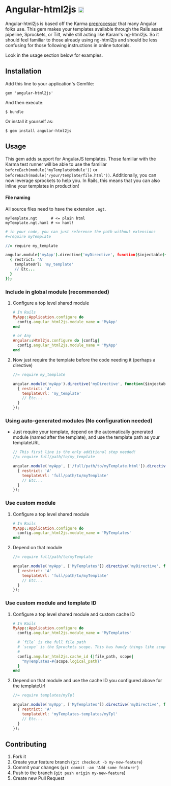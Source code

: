 # Angular-html2js <a href="http://badge.fury.io/rb/angular-html2js"><img src="https://badge.fury.io/rb/angular-html2js@2x.png" alt="Gem Version" height="18"></a>

Angular-html2js is based off the Karma [preprocessor](https://github.com/karma-runner/karma-ng-html2js-preprocessor)
that many Angular folks use. This gem makes your templates available through the Rails asset pipeline, Sprockets,
or Tilt, while still acting like Karam's ng-html2js. So it should feel familiar to those already
using ng-html2js and should be less confusing for those following instructions in online
tutorials. 

Look in the usage section below for examples.

## Installation

Add this line to your application's Gemfile:

    gem 'angular-html2js'

And then execute:

    $ bundle

Or install it yourself as:

    $ gem install angular-html2js

## Usage

This gem adds support for AngularJS templates. Those familiar with the Karma
test runner will be able to use the familiar `beforeEach(module('myTemplateModule'))`
or `beforeEach(module('/your/template/file.html'))`. Additionally, you can now leverage
sprockets to help you. In Rails, this means that you can also inline your templates in
production!

#### File naming

All source files need to have the extension `.ngt`.

```
myTemplate.ngt      # <= plain html
myTemplate.ngt.haml # <= haml!
```

```coffeescript
# in your code, you can just reference the path without extensions
#=require myTemplate

//= require my_template

angular.module('myApp').directive('myDirective', function($injectable){
  { restrict: 'A'
    templateUrl: 'my_template'
    // Etc...
  }
});
```

###  Include in global module (recommended)

1.  Configure a top level shared module

    ```ruby
    # In Rails
    MyApp::Application.configure do
      config.angular_html2js.module_name = 'MyApp'
    end

    # or Any
    Angular::Html2js.configure do |config|
      config.angular_html2js.module_name = 'MyApp'
    end
    ```
2.  Now just require the template before the code needing it (perhaps a directive)

    ```javascript
    //= require my_template

    angular.module('myApp').directive('myDirective', function($injectable){
      { restrict: 'A'
        templateUrl: 'my_template'
        // Etc...
      }
    });
    ```

### Using auto-generated modules (No configuration needed)

* Just require your template, depend on the automatically generated module
(named after the template), and use the template path as your templateURL
    
    ```javascript
    // This first line is the only additional step needed!
    //= require full/path/to/my_template
    
    angular.module('myApp', ['/full/path/to/myTemplate.html']).directive('myDirective', function($injectable){
      { restrict: 'A'
        templateUrl: 'full/path/to/myTemplate'
        // Etc...
      }
    });
    ```

### Use custom module

1.  Configure a top level shared module

    ```ruby
    # In Rails
    MyApp::Application.configure do
      config.angular_html2js.module_name = 'MyTemplates'
    end
    ```

2.  Depend on that module

    ```javascript
    //= require full/path/to/myTemplate

    angular.module('myApp', ['MyTemplates']).directive('myDirective', function($injectable){
      { restrict: 'A'
        templateUrl: 'full/path/to/myTemplate'
        // Etc...
      }
    });
    ```

### Use custom module and template ID

1.  Configure a top level shared module and custom cache ID

    ```ruby
    # In Rails
    MyApp::Application.configure do
      config.angular_html2js.module_name = 'MyTemplates'

      # `file` is the full file path
      # `scope` is the Sprockets scope. This has handy things like scope.logical_path
      #
      config.angular_html2js.cache_id {|file_path, scope|
        "myTemplates-#{scope.logical_path}"
      }
    end
    ```

2.  Depend on that module and use the cache ID you configured above for the templateUrl

    ```javascript
    //= require templates/myTpl

    angular.module('myApp', ['MyTemplates']).directive('myDirective', function($injectable){
      { restrict: 'A'
        templateUrl: 'myTemplates-templates/myTpl'
        // Etc...
      }
    });
    ```

## Contributing

1. Fork it
2. Create your feature branch (`git checkout -b my-new-feature`)
3. Commit your changes (`git commit -am 'Add some feature'`)
4. Push to the branch (`git push origin my-new-feature`)
5. Create new Pull Request

